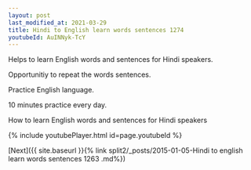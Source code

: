 ```yaml
---
layout: post
last_modified_at: 2021-03-29
title: Hindi to English learn words sentences 1274 
youtubeId: AuINNyk-TcY
---
```

 
 
Helps to learn English words and sentences for Hindi speakers.

Opportunitiy to repeat the words sentences. 

Practice English language. 
 
10 minutes practice every day. 
 
How to learn English words and sentences for Hindi speakers 
 
{% include youtubePlayer.html id=page.youtubeId %}
 
 
[Next]({{ site.baseurl }}{% link  split2/_posts/2015-01-05-Hindi to english learn words sentences 1263 .md%})
 
